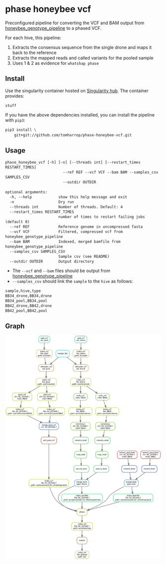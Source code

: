 # phase honeybee vcf

Preconfigured pipeline for converting the VCF and BAM output from [honeybee_genotype_pipeline](https://github.com/tomharrop/honeybee-genotype-pipeline) to a phased VCF.

For each hive, this pipeline:

1. Extracts the consensus sequence from the single drone and maps it back to the reference
2. Extracts the mapped reads and called variants for the pooled sample
3. Uses 1 & 2 as evidence for `whatshap phase` 

## Install

<!-- [![](https://www.singularity-hub.org/static/img/hosted-singularity--hub-%23e32929.svg)](https://singularity-hub.org/collections/3839)
 -->

Use the singularity container hosted on [Singularity hub](https://singularity-hub.org/collections/3839). The container provides:

```
stuff
```

If you have the above dependencies installed, you can install the pipeline with `pip3`:

```bash
pip3 install \
    git+git://github.com/tomharrop/phase-honeybee-vcf.git
```

## Usage

```
phase_honeybee_vcf [-h] [-n] [--threads int] [--restart_times RESTART_TIMES]
                          --ref REF --vcf VCF --bam BAM --samples_csv SAMPLES_CSV
                          --outdir OUTDIR

optional arguments:
  -h, --help            show this help message and exit
  -n                    Dry run
  --threads int         Number of threads. Default: 4
  --restart_times RESTART_TIMES
                        number of times to restart failing jobs (default 0)
  --ref REF             Reference genome in uncompressed fasta
  --vcf VCF             Filtered, compressed vcf from honeybee_genotype_pipeline
  --bam BAM             Indexed, merged bamfile from honeybee_genotype_pipeline
  --samples_csv SAMPLES_CSV
                        Sample csv (see README)
  --outdir OUTDIR       Output directory
```

- The `--vcf` and `--bam` files should be output from [honeybee_genotype_pipeline](https://github.com/tomharrop/honeybee-genotype-pipeline)
- `--samples_csv` should link the `sample` to the `hive` as follows:

```
sample,hive,type
BB34_drone,BB34,drone
BB34_pool,BB34,pool
BB42_drone,BB42,drone
BB42_pool,BB42,pool
```

## Graph

![](graph.svg)
